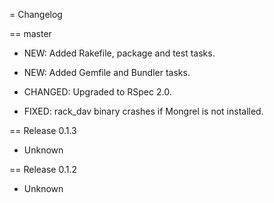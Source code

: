 = Changelog

== master

* NEW: Added Rakefile, package and test tasks.

* NEW: Added Gemfile and Bundler tasks.

* CHANGED: Upgraded to RSpec 2.0.

* FIXED: rack_dav binary crashes if Mongrel is not installed.


== Release 0.1.3

* Unknown


== Release 0.1.2

* Unknown

